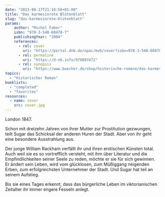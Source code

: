 ```yaml
---
date: "2023-08-17T21:18:56+01:00"
title: "Das karmesinrote Blütenblatt"
slug: "das-karmesinrote-blütenblatt"
params:
    author: "Michel Faber"
    isbn: "978-3-548-60478-7"
    publishingYear: "2004"
    references:
      - rel: cover
        uri: "https://portal.dnb.de/opac/mvb/cover?isbn=978-3-548-60478-7"
      - rel: permalink
        uri: "https://d-nb.info/970897472"
      - rel: synopsis
        uri: "https://www.buecher.de/shop/historische-romane/das-karmesinrote-bluetenblatt/faber-michel/products_products/detail/prod_id/12800524/"
topics:
  - "Historischer Roman"
booklists:
  - "completed"
  - "favorites"
resources:
  - name: cover
    src: cover.jpg
---
```

London 1847.

Schon mit dreizehn Jahren von ihrer Mutter zur Prostitution gezwungen, teilt 
Sugar das Schicksal der anderen Huren der Stadt. Aber von ihr geht eine 
besondere Ausstrahlung aus.

Der junge William Rackham verfällt ihr und ihren erotischen Künsten total. Auch 
weil sie es so vortrefflich versteht, mit ihm über Literatur und die 
Empfindlichkeiten seiner Seele zu reden, möchte er sie für sich gewinnen. Er 
ändert sein Leben, wird vom glücklosen, zum Müßiggang neigenden Erben, zum 
erfolgreichsten Unternehmer der Stadt. Und Sugar hat teil an seinem Aufstieg. 

Bis sie eines Tages erkennt, dass das bürgerliche Leben im viktorianischen 
Zeitalter ihr immer engere Fesseln anlegt.